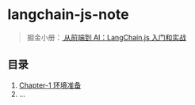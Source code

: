 # langchain-js-note

> 掘金小册：[ 从前端到 AI：LangChain.js 入门和实战][0]

## 目录

1. [Chapter-1 环境准备](./Chapter-1/README.md)
2. ...

[0]: https://juejin.cn/book/7347579913702293567